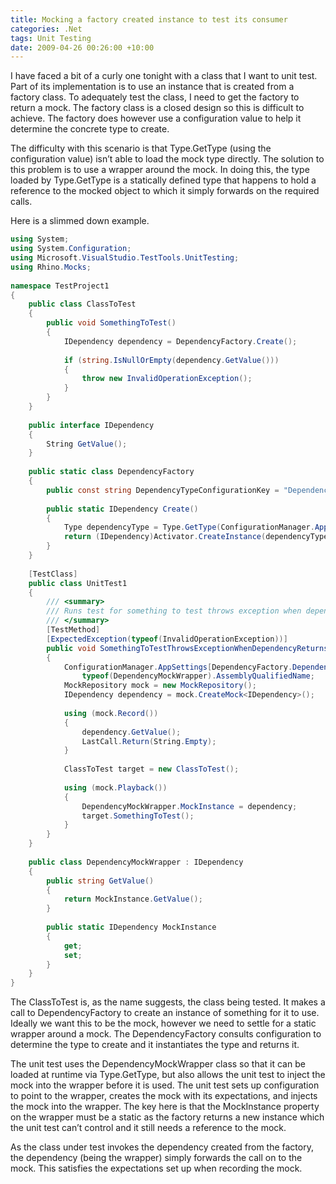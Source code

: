 ```yaml
---
title: Mocking a factory created instance to test its consumer
categories: .Net
tags: Unit Testing
date: 2009-04-26 00:26:00 +10:00
---
```


I have faced a bit of a curly one tonight with a class that I want to unit test. Part of its implementation is to use an instance that is created from a factory class. To adequately test the class, I need to get the factory to return a mock. The factory class is a closed design so this is difficult to achieve. The factory does however use a configuration value to help it determine the concrete type to create. 

The difficulty with this scenario is that Type.GetType (using the configuration value) isn’t able to load the mock type directly. The solution to this problem is to use a wrapper around the mock. In doing this, the type loaded by Type.GetType is a statically defined type that happens to hold a reference to the mocked object to which it simply forwards on the required calls.

<!--more-->

Here is a slimmed down example.

```csharp
using System;
using System.Configuration;
using Microsoft.VisualStudio.TestTools.UnitTesting;
using Rhino.Mocks;
     
namespace TestProject1
{
    public class ClassToTest
    {
        public void SomethingToTest()
        {
            IDependency dependency = DependencyFactory.Create();
     
            if (string.IsNullOrEmpty(dependency.GetValue()))
            {
                throw new InvalidOperationException();
            }
        }
    }
     
    public interface IDependency
    {
        String GetValue();
    }
     
    public static class DependencyFactory
    {
        public const string DependencyTypeConfigurationKey = "DependencyType";
     
        public static IDependency Create()
        {
            Type dependencyType = Type.GetType(ConfigurationManager.AppSettings[DependencyTypeConfigurationKey]);
            return (IDependency)Activator.CreateInstance(dependencyType);
        }
    }
     
    [TestClass]
    public class UnitTest1
    {
        /// <summary>
        /// Runs test for something to test throws exception when dependency returns an empty value.
        /// </summary>
        [TestMethod]
        [ExpectedException(typeof(InvalidOperationException))]
        public void SomethingToTestThrowsExceptionWhenDependencyReturnsAnEmptyValueTest()
        {
            ConfigurationManager.AppSettings[DependencyFactory.DependencyTypeConfigurationKey] =
                typeof(DependencyMockWrapper).AssemblyQualifiedName;
            MockRepository mock = new MockRepository();
            IDependency dependency = mock.CreateMock<IDependency>();
     
            using (mock.Record())
            {
                dependency.GetValue();
                LastCall.Return(String.Empty);
            }
     
            ClassToTest target = new ClassToTest();
     
            using (mock.Playback())
            {
                DependencyMockWrapper.MockInstance = dependency;
                target.SomethingToTest();
            }
        }
    }
     
    public class DependencyMockWrapper : IDependency
    {
        public string GetValue()
        {
            return MockInstance.GetValue();
        }
     
        public static IDependency MockInstance
        {
            get;
            set;
        }
    }
}    
```

The ClassToTest is, as the name suggests, the class being tested. It makes a call to DependencyFactory to create an instance of something for it to use. Ideally we want this to be the mock, however we need to settle for a static wrapper around a mock. The DependencyFactory consults configuration to determine the type to create and it instantiates the type and returns it.

The unit test uses the DependencyMockWrapper class so that it can be loaded at runtime via Type.GetType, but also allows the unit test to inject the mock into the wrapper before it is used. The unit test sets up configuration to point to the wrapper, creates the mock with its expectations, and injects the mock into the wrapper. The key here is that the MockInstance property on the wrapper must be a static as the factory returns a new instance which the unit test can’t control and it still needs a reference to the mock.

As the class under test invokes the dependency created from the factory, the dependency (being the wrapper) simply forwards the call on to the mock. This satisfies the expectations set up when recording the mock.


